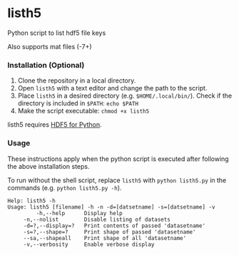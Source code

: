 # listh5
Python script to list hdf5 file keys

Also supports mat files (-7+)

### Installation (Optional)
1. Clone the repository in a local directory.
2. Open `listh5` with a text editor and change the path to the script.
3. Place `listh5` in a desired directory (e.g. `$HOME/.local/bin/`). Check if the directory is included in `$PATH`: `echo $PATH`
4. Make the script executable: `chmod +x listh5`

listh5 requires [HDF5 for Python](https://www.h5py.org/).

### Usage
These instructions apply when the python script is executed after following the above installation steps.

To run without the shell script, replace `listh5` with `python listh5.py` in the commands (e.g. `python listh5.py -h`).

```
Help: listh5 -h
Usage: listh5 [filename] -h -n -d=[datsetname] -s=[datsetname] -v 
         -h,--help      Display help
	 -n,--nolist		Disable listing of datasets
	 -d=?,--display=?	Print contents of passed 'datasetname'
	 -s=?,--shape=?		Print shape of passed 'datasetname'
	 --sa,--shapeall	Print shape of all 'datasetname'
	 -v,--verbosity		Enable verbose display
```
